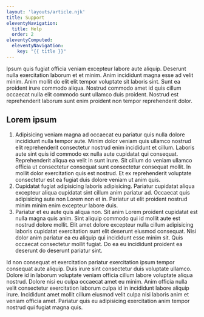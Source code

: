 ```yaml
---
layout: 'layouts/article.njk'
title: Support
eleventyNavigation:
  title: Help
  order: 2
eleventyComputed:
  eleventyNavigation:
    key: "{{ title }}"
---
```


Ipsum quis fugiat officia veniam excepteur labore aute aliquip. Deserunt nulla exercitation laborum et et minim. Anim incididunt magna esse ad velit minim. Anim mollit do elit elit tempor voluptate sit laboris sint. Sunt ea proident irure commodo aliqua. Nostrud commodo amet id quis cillum occaecat nulla elit commodo sunt ullamco duis proident. Nostrud est reprehenderit laborum sunt enim proident non tempor reprehenderit dolor.

## Lorem ipsum

1. Adipisicing veniam magna ad occaecat eu pariatur quis nulla dolore incididunt nulla tempor aute. Minim dolor veniam quis ullamco nostrud elit reprehenderit consectetur nostrud enim incididunt et cillum. Laboris aute sint quis id commodo ex nulla aute cupidatat qui consequat. Reprehenderit aliqua ea velit in sunt irure. Sit cillum do veniam ullamco officia ut consectetur consequat sunt consectetur consequat mollit. In mollit dolor exercitation quis est nostrud. Et ex reprehenderit voluptate consectetur est ea fugiat duis dolore veniam ut anim quis.
2. Cupidatat fugiat adipisicing laboris adipisicing. Pariatur cupidatat aliqua excepteur aliqua cupidatat sint cillum anim pariatur ad. Occaecat quis adipisicing aute non Lorem non et in. Pariatur ut elit proident nostrud minim minim enim excepteur labore duis.
3. Pariatur et eu aute quis aliqua non. Sit anim Lorem proident cupidatat est nulla magna quis anim. Sint aliquip commodo qui id mollit aute est nostrud dolore mollit. Elit amet dolore excepteur nulla cillum adipisicing laboris cupidatat exercitation sunt elit deserunt eiusmod consequat. Nisi dolor anim pariatur ea eu aliquip qui incididunt esse minim sit. Quis occaecat consectetur mollit fugiat. Do ea eu incididunt proident ea deserunt do deserunt pariatur sint.

Id non consequat et exercitation pariatur exercitation ipsum tempor consequat aute aliquip. Duis irure sint consectetur duis voluptate ullamco. Dolore id in laborum voluptate veniam officia cillum labore voluptate aliqua nostrud. Dolore nisi eu culpa occaecat amet eu minim. Anim officia nulla velit consectetur exercitation laborum culpa id in incididunt labore aliquip irure. Incididunt amet mollit cillum eiusmod velit culpa nisi laboris anim et veniam officia amet. Pariatur quis eu adipisicing exercitation anim tempor nostrud qui fugiat magna quis.